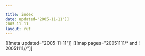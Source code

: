 ```yaml
---

title: index
date: updated="2005-11-11"]]
2005-11-11
layout: rut
---
```


[[!meta updated="2005-11-11"]]
[[!map pages="20051111/* and ! 20051111/*/*"]]
